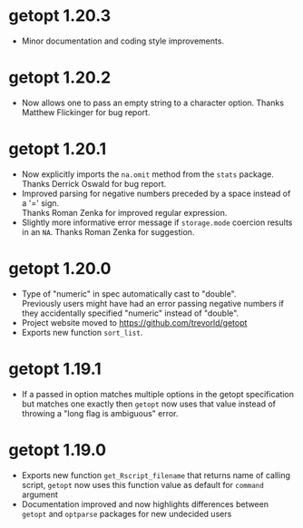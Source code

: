 getopt 1.20.3
=============
* Minor documentation and coding style improvements.

getopt 1.20.2
=============
* Now allows one to pass an empty string to a character option.
  Thanks Matthew Flickinger for bug report.

getopt 1.20.1
=============
* Now explicitly imports the ``na.omit`` method from the ``stats`` package.
  Thanks Derrick Oswald for bug report.
* Improved parsing for negative numbers preceded by a space instead of a '=' sign.  
  Thanks Roman Zenka for improved regular expression.
* Slightly more informative error message if `storage.mode` coercion results in an `NA`.
  Thanks Roman Zenka for suggestion.

getopt 1.20.0
=============
* Type of "numeric" in spec automatically cast to "double".  
  Previously users might have had an error passing negative numbers if they
  accidentally specified "numeric" instead of "double".
* Project website moved to https://github.com/trevorld/getopt
* Exports new function ``sort_list``.

getopt 1.19.1
=============
* If a passed in option matches multiple options in the getopt specification but matches one exactly
  then `getopt` now uses that value instead of throwing a "long flag is ambiguous" error.

getopt 1.19.0
=============
* Exports new function `get_Rscript_filename` that returns name of calling script,
  `getopt` now uses this function value as default for `command` argument
* Documentation improved and now highlights differences 
  between `getopt` and `optparse` packages for new undecided users

